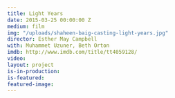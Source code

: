 ```yaml
---
title: Light Years
date: 2015-03-25 00:00:00 Z
medium: film
img: "/uploads/shaheen-baig-casting-light-years.jpg"
director: Esther May Campbell
with: Muhammet Uzuner, Beth Orton
imdb: http://www.imdb.com/title/tt4059128/
video: 
layout: project
is-in-production:
is-featured:
featured-image: 
---
```


